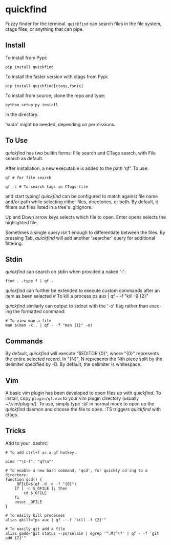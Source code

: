 quickfind
=========

Fuzzy finder for the terminal.  `quickfind` can search files in the file system, ctags files, or anything that can pipe.

Install
-------

To install from Pypi:

    pip install quickfind

To install the faster version with ctags from Pypi:

    pip install quickfind[ctags,fsnix]

To install from source, clone the repo and type:

    python setup.py install

 in the directory.  

'sudo' might be needed, depending on permissions.

To Use
------

_quickfind_ has two builtin forms: File search and CTags search, with File search as default.  

After installation, a new executable is added to the path 'qf'.  To use: 

    qf # for file search 

    qf -c # To search tags in CTags file

and start typing!  _quickfind_ can be configured to match against file name and/or path
while selecting either files, directories, or both.  By default, it filters out files listed
in a tree's .gitignore.

Up and Down arrow keys selects which file to open.  Enter opens selects the highlighted file.

Sometimes a single query isn't enough to differentiate between the files.  By pressing Tab, _quickfind_ will add another 'searcher' query for additional filtering.

Stdin
-----
_quickfind_ can search on stdin when provided a naked '-':
    
    find . -type f | qf -

_quickfind_ can further be extended to execute custom commands after an item as been selected
    # To kill a process
    ps aux | qf - -f "kill -9 {2}"

_quickfind_ similarly can output to stdout with the '-o' flag rather than exec-ing the 
formatted command:
    
    # To view man a file
    man $(man -k . | qf - -f "man {1}" -o)

Commands
--------
By default, _quickfind_ will execute "$EDITOR {0}", where "{0}" represents the entire 
selected record.  In "{N}", N represents the Nth piece split by the delimiter specified
by -D.  By default, the delimiter is whitespace.  


Vim
---
A basic vim plugin has been developed to open files up with _quickfind_.  To install,
copy `plugin/qf.vim` to your vim plugin directory (usually ~/.vim/plugin/).  To use,
simply type `:QF` in normal mode to open up the _quickfind_ daemon and choose the file
to open.  :TS triggers _quickfind_ with ctags.

Tricks
-----
Add to your .bashrc:

    # To add ctrl+f as a qf hotkey.

    bind '"\C-f": "qf\n"'

    # To enable a new bash command, 'qcd', for quickly cd-ing to a directory.
    function qcd() {
        _OFILE=$(qf -d -o -f "{0}")
        if [ -n $_OFILE ]; then
            cd $_OFILE
        fi
        unset _OFILE
    }

    # To easily kill processes
    alias qkill="ps aux | qf - -f 'kill -f {2}'"

    # To easily git add a file
    alias gadd="git status --porcelain | egrep '^.M|^\?' | qf - -f 'git add {2}'"

